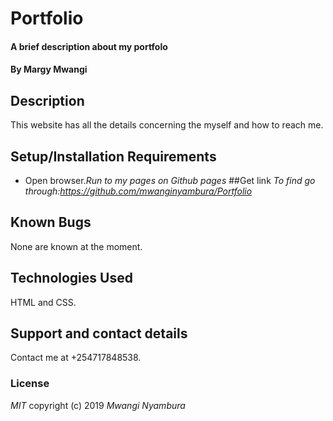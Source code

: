# Portfolio
#### A brief description about my portfolo
#### By **Margy Mwangi**
## Description
This website has all the details concerning the myself and how to reach me.
## Setup/Installation Requirements
* Open browser.*Run to my pages on Github pages*
##Get link
*To find go through:https://github.com/mwanginyambura/Portfolio*
## Known Bugs
None are known at the moment.
## Technologies Used
HTML and CSS.
## Support and contact details
Contact me at +254717848538.
### License
*MIT*
copyright (c) 2019
*Mwangi Nyambura*
